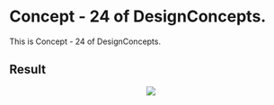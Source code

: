 Concept - 24 of DesignConcepts.
==============================

This is Concept - 24 of DesignConcepts.

Result
-----------
<p align="center">
  <img src="c24.png"/>
</p>
